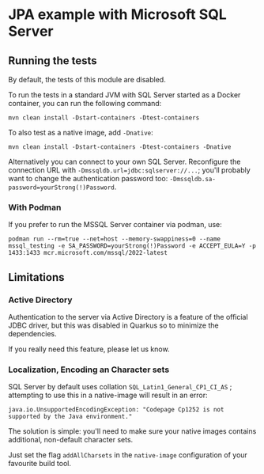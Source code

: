 # JPA example with Microsoft SQL Server

## Running the tests

By default, the tests of this module are disabled.

To run the tests in a standard JVM with SQL Server started as a Docker container, you can run the following command:

```
mvn clean install -Dstart-containers -Dtest-containers
```

To also test as a native image, add `-Dnative`:

```
mvn clean install -Dstart-containers -Dtest-containers -Dnative
```

Alternatively you can connect to your own SQL Server.
Reconfigure the connection URL with `-Dmssqldb.url=jdbc:sqlserver://...`;
you'll probably want to change the authentication password too: `-Dmssqldb.sa-password=yourStrong(!)Password`.

### With Podman

If you prefer to run the MSSQL Server container via podman, use:

```
podman run --rm=true --net=host --memory-swappiness=0 --name mssql_testing -e SA_PASSWORD=yourStrong(!)Password -e ACCEPT_EULA=Y -p 1433:1433 mcr.microsoft.com/mssql/2022-latest
```

## Limitations

### Active Directory

Authentication to the server via Active Directory is a feature of the official JDBC driver, but this was disabled in Quarkus so to minimize the dependencies.

If you really need this feature, please let us know.

### Localization, Encoding an Character sets

SQL Server by default uses collation `SQL_Latin1_General_CP1_CI_AS` ; attempting to use this in a native-image will result in an error:

    java.io.UnsupportedEncodingException: "Codepage Cp1252 is not supported by the Java environment."

The solution is simple: you'll need to make sure your native images contains additional, non-default character sets.

Just set the flag `addAllCharsets` in the `native-image` configuration of your favourite build tool.
